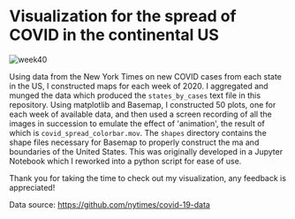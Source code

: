 # Visualization for the spread of COVID in the continental US
![week40](https://github.com/covid_spread_viz/imgs/daily_week40.png)

Using data from the New York Times on new COVID cases from each state in the US, I constructed maps for each week of 2020. I aggregated and munged the data which produced the `states_by_cases` text file in this repository. Using matplotlib and Basemap, I constructed 50 plots, one for each week of available data, and then used a screen recording of all the images in succession to emulate the effect of 'animation', the result of which is `covid_spread_colorbar.mov`. The `shapes` directory contains the shape files necessary for Basemap to properly construct the ma and boundaries of the United States. This was originally developed in a Jupyter Notebook which I reworked into a python script for ease of use.

Thank you for taking the time to check out my visualization, any feedback is appreciated!

Data source: https://github.com/nytimes/covid-19-data
